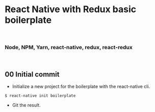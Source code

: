 # React Native with Redux basic boilerplate

&nbsp;
### Node, NPM, Yarn, react-native, redux, react-redux


&nbsp;
## 00 Initial commit

* Initialize a new project for the boilerplate with the react-native cli.

```
$ react-native init boilerplate
```

* Git the result.
